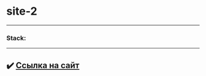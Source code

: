 # site-2

---

### Stack:

---

## :heavy_check_mark: [Ссылка на сайт](https://androfficial.github.io/site-2)
